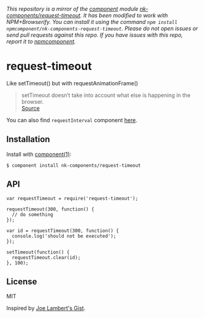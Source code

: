 *This repository is a mirror of the [component](http://component.io) module [nk-components/request-timeout](http://github.com/nk-components/request-timeout). It has been modified to work with NPM+Browserify. You can install it using the command `npm install npmcomponent/nk-components-request-timeout`. Please do not open issues or send pull requests against this repo. If you have issues with this repo, report it to [npmcomponent](https://github.com/airportyh/npmcomponent).*

# request-timeout

  Like setTimeout() but with requestAnimationFrame()

  > setTimeout doesn’t take into account what else is happening in the browser.  
  > [Source](http://creativejs.com/resources/requestanimationframe/)
  
  You can also find `requestInterval` component [here](https://github.com/nk-components/request-interval).
  
## Installation

  Install with [component(1)](http://component.io):

    $ component install nk-components/request-timeout

## API

    var requestTimeout = require('request-timeout');

    requestTimeout(300, function() {
      // do something
    });

    var id = requestTimeout(300, function() {
      console.log('should not be executed');
    });

    setTimeout(function() {
      requestTimeout.clear(id);
    }, 100);

## License

  MIT
  
  Inspired by [Joe Lambert's Gist](https://gist.github.com/joelambert/1002116#file-requesttimeout-js).
